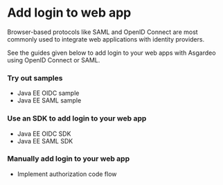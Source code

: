 # Add login to web app

Browser-based protocols like SAML and OpenID Connect are most commonly used to integrate web applications with identity providers. 

See the guides given below to add login to your web apps with Asgardeo using OpenID Connect or SAML.

### Try out samples

- <a :href="$withBase('/quickstarts/qsg-oidc-webapp-java-ee')">Java EE OIDC sample</a>
- <a :href="$withBase('/quickstarts/qsg-saml-webapp-java-ee')">Java EE SAML sample</a>

### Use an SDK to add login to your web app

- <a :href="$withBase('/sdks/java-ee-oidc')">Java EE OIDC SDK</a>
- <a :href="$withBase('/sdks/java-ee-saml')">Java EE SAML SDK</a>

### Manually add login to your web app

- <a :href="$withBase('/guides/applications/oidc/implement-auth-code/')">Implement authorization code flow</a>
